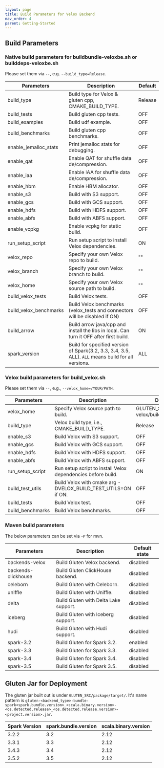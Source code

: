 ```yaml
---
layout: page
title: Build Parameters for Velox Backend
nav_order: 4
parent: Getting-Started
---
```

## Build Parameters
### Native build parameters for buildbundle-veloxbe.sh or builddeps-veloxbe.sh
Please set them via `--`, e.g. `--build_type=Release`.

| Parameters             | Description                                                                                        | Default |
|------------------------|----------------------------------------------------------------------------------------------------|---------|
| build_type             | Build type for Velox & gluten cpp, CMAKE_BUILD_TYPE.                                               | Release |
| build_tests            | Build gluten cpp tests.                                                                            | OFF     |
| build_examples         | Build udf example.                                                                                 | OFF     |
| build_benchmarks       | Build gluten cpp benchmarks.                                                                       | OFF     |
| enable_jemalloc_stats  | Print jemalloc stats for debugging.                                                                | OFF     |
| enable_qat             | Enable QAT for shuffle data de/compression.                                                        | OFF     |
| enable_iaa             | Enable IAA for shuffle data de/compression.                                                        | OFF     |
| enable_hbm             | Enable HBM allocator.                                                                              | OFF     |
| enable_s3              | Build with S3 support.                                                                             | OFF     |
| enable_gcs             | Build with GCS support.                                                                            | OFF     |
| enable_hdfs            | Build with HDFS support.                                                                           | OFF     |
| enable_abfs            | Build with ABFS support.                                                                           | OFF     |
| enable_vcpkg           | Enable vcpkg for static build.                                                                     | OFF     |
| run_setup_script       | Run setup script to install Velox dependencies.                                                    | ON      |
| velox_repo             | Specify your own Velox repo to build.                                                              | ""      |
| velox_branch           | Specify your own Velox branch to build.                                                            | ""      |
| velox_home             | Specify your own Velox source path to build.                                                       | ""      |
| build_velox_tests      | Build Velox tests.                                                                                 | OFF     |
| build_velox_benchmarks | Build Velox benchmarks (velox_tests and connectors will be disabled if ON)                         | OFF     |
| build_arrow            | Build arrow java/cpp and install the libs in local. Can turn it OFF after first build.             | ON      |
| spark_version          | Build for specified version of Spark(3.2, 3.3, 3.4, 3.5, ALL). `ALL` means build for all versions. | ALL     |

### Velox build parameters for build_velox.sh
Please set them via `--`, e.g., `--velox_home=/YOUR/PATH`.

| Parameters       | Description                                                   | Default                                  |
|------------------|---------------------------------------------------------------|------------------------------------------|
| velox_home       | Specify Velox source path to build.                           | GLUTEN_SRC/ep/build-velox/build/velox_ep |
| build_type       | Velox build type, i.e., CMAKE_BUILD_TYPE.                     | Release                                  |
| enable_s3        | Build Velox with S3 support.                                  | OFF                                      |
| enable_gcs       | Build Velox with GCS support.                                 | OFF                                      |
| enable_hdfs      | Build Velox with HDFS support.                                | OFF                                      |
| enable_abfs      | Build Velox with ABFS support.                                | OFF                                      |
| run_setup_script | Run setup script to install Velox dependencies before build.  | ON                                       |
| build_test_utils | Build Velox with cmake arg -DVELOX_BUILD_TEST_UTILS=ON if ON. | OFF                                      |
| build_tests      | Build Velox test.                                             | OFF                                      |
| build_benchmarks | Build Velox benchmarks.                                       | OFF                                      |

### Maven build parameters
The below parameters can be set via `-P` for mvn.

| Parameters          | Description                           | Default state |
|---------------------|---------------------------------------|---------------|
| backends-velox      | Build Gluten Velox backend.           | disabled      |
| backends-clickhouse | Build Gluten ClickHouse backend.      | disabled      |
| celeborn            | Build Gluten with Celeborn.           | disabled      |
| uniffle             | Build Gluten with Uniffle.            | disabled      |
| delta               | Build Gluten with Delta Lake support. | disabled      |
| iceberg             | Build Gluten with Iceberg support.    | disabled      |
| hudi                | Build Gluten with Hudi support.       | disabled      |
| spark-3.2           | Build Gluten for Spark 3.2.           | enabled       |
| spark-3.3           | Build Gluten for Spark 3.3.           | disabled      |
| spark-3.4           | Build Gluten for Spark 3.4.           | disabled      |
| spark-3.5           | Build Gluten for Spark 3.5.           | disabled      |

## Gluten Jar for Deployment
The gluten jar built out is under `GLUTEN_SRC/package/target/`.
It's name pattern is `gluten-<backend_type>-bundle-spark<spark.bundle.version>_<scala.binary.version>-<os.detected.release>_<os.detected.release.version>-<project.version>.jar`.

| Spark Version | spark.bundle.version | scala.binary.version |
|---------------|----------------------|----------------------|
| 3.2.2         | 3.2                  | 2.12                 |
| 3.3.1         | 3.3                  | 2.12                 |
| 3.4.3         | 3.4                  | 2.12                 |
| 3.5.2         | 3.5                  | 2.12                 |
